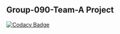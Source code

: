 ## Group-090-Team-A Project

[![Codacy Badge](https://api.codacy.com/project/badge/Grade/f79679b1c0cb41848360bd1579f3f151)](https://app.codacy.com/gh/BuildForSDGCohort2/team-090-group-a-project-fullstack?utm_source=github.com&utm_medium=referral&utm_content=BuildForSDGCohort2/team-090-group-a-project-fullstack&utm_campaign=Badge_Grade_Dashboard)